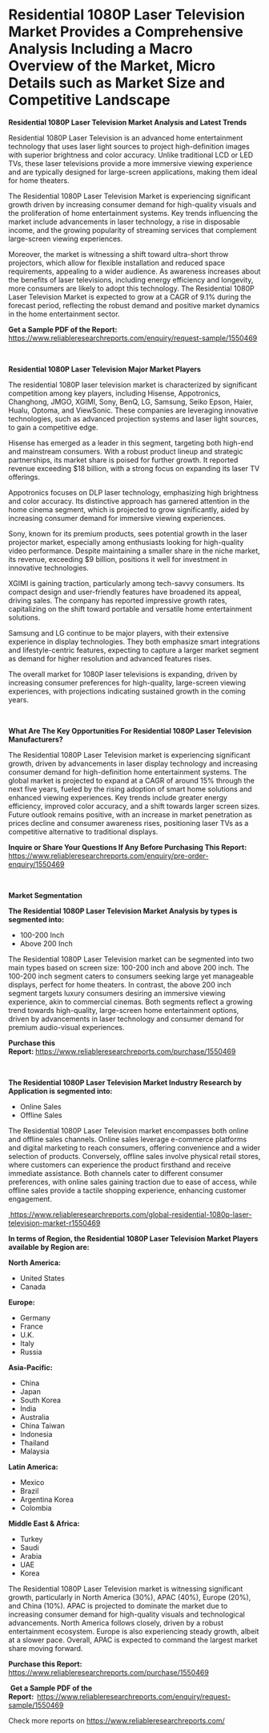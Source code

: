 <p><h1>Residential 1080P Laser Television Market Provides a Comprehensive Analysis Including a Macro Overview of the Market, Micro Details such as Market Size and Competitive Landscape</h1></p><p><strong>Residential 1080P Laser Television Market Analysis and Latest Trends</strong></p>
<p><p>Residential 1080P Laser Television is an advanced home entertainment technology that uses laser light sources to project high-definition images with superior brightness and color accuracy. Unlike traditional LCD or LED TVs, these laser televisions provide a more immersive viewing experience and are typically designed for large-screen applications, making them ideal for home theaters.</p><p>The Residential 1080P Laser Television Market is experiencing significant growth driven by increasing consumer demand for high-quality visuals and the proliferation of home entertainment systems. Key trends influencing the market include advancements in laser technology, a rise in disposable income, and the growing popularity of streaming services that complement large-screen viewing experiences. </p><p>Moreover, the market is witnessing a shift toward ultra-short throw projectors, which allow for flexible installation and reduced space requirements, appealing to a wider audience. As awareness increases about the benefits of laser televisions, including energy efficiency and longevity, more consumers are likely to adopt this technology. The Residential 1080P Laser Television Market is expected to grow at a CAGR of 9.1% during the forecast period, reflecting the robust demand and positive market dynamics in the home entertainment sector.</p></p>
<p><strong>Get a Sample PDF of the Report:&nbsp;</strong> <a href="https://www.reliableresearchreports.com/enquiry/request-sample/1550469?utm_campaign=2221&utm_medium=2&utm_source=Github&utm_content=ia&utm_term=09022025&utm_id=residential-1080p-laser-television">https://www.reliableresearchreports.com/enquiry/request-sample/1550469</a></p>
<p>&nbsp;</p>
<p><strong>Residential 1080P Laser Television Major Market Players</strong></p>
<p><p>The residential 1080P laser television market is characterized by significant competition among key players, including Hisense, Appotronics, Changhong, JMGO, XGIMI, Sony, BenQ, LG, Samsung, Seiko Epson, Haier, Hualu, Optoma, and ViewSonic. These companies are leveraging innovative technologies, such as advanced projection systems and laser light sources, to gain a competitive edge.</p><p>Hisense has emerged as a leader in this segment, targeting both high-end and mainstream consumers. With a robust product lineup and strategic partnerships, its market share is poised for further growth. It reported revenue exceeding $18 billion, with a strong focus on expanding its laser TV offerings.</p><p>Appotronics focuses on DLP laser technology, emphasizing high brightness and color accuracy. Its distinctive approach has garnered attention in the home cinema segment, which is projected to grow significantly, aided by increasing consumer demand for immersive viewing experiences.</p><p>Sony, known for its premium products, sees potential growth in the laser projector market, especially among enthusiasts looking for high-quality video performance. Despite maintaining a smaller share in the niche market, its revenue, exceeding $9 billion, positions it well for investment in innovative technologies.</p><p>XGIMI is gaining traction, particularly among tech-savvy consumers. Its compact design and user-friendly features have broadened its appeal, driving sales. The company has reported impressive growth rates, capitalizing on the shift toward portable and versatile home entertainment solutions.</p><p>Samsung and LG continue to be major players, with their extensive experience in display technologies. They both emphasize smart integrations and lifestyle-centric features, expecting to capture a larger market segment as demand for higher resolution and advanced features rises.</p><p>The overall market for 1080P laser televisions is expanding, driven by increasing consumer preferences for high-quality, large-screen viewing experiences, with projections indicating sustained growth in the coming years.</p></p>
<p>&nbsp;</p>
<p><strong>What Are The Key Opportunities For Residential 1080P Laser Television Manufacturers?</strong></p>
<p><p>The Residential 1080P Laser Television market is experiencing significant growth, driven by advancements in laser display technology and increasing consumer demand for high-definition home entertainment systems. The global market is projected to expand at a CAGR of around 15% through the next five years, fueled by the rising adoption of smart home solutions and enhanced viewing experiences. Key trends include greater energy efficiency, improved color accuracy, and a shift towards larger screen sizes. Future outlook remains positive, with an increase in market penetration as prices decline and consumer awareness rises, positioning laser TVs as a competitive alternative to traditional displays.</p></p>
<p><strong>Inquire or Share Your Questions If Any Before Purchasing This Report:</strong> <a href="https://www.reliableresearchreports.com/enquiry/pre-order-enquiry/1550469?utm_campaign=2221&utm_medium=2&utm_source=Github&utm_content=ia&utm_term=09022025&utm_id=residential-1080p-laser-television">https://www.reliableresearchreports.com/enquiry/pre-order-enquiry/1550469</a></p>
<p>&nbsp;</p>
<p><strong>Market Segmentation</strong></p>
<p><strong>The Residential 1080P Laser Television Market Analysis by types is segmented into:</strong></p>
<p><ul><li>100-200 Inch</li><li>Above 200 Inch</li></ul></p>
<p><p>The Residential 1080P Laser Television market can be segmented into two main types based on screen size: 100-200 inch and above 200 inch. The 100-200 inch segment caters to consumers seeking large yet manageable displays, perfect for home theaters. In contrast, the above 200 inch segment targets luxury consumers desiring an immersive viewing experience, akin to commercial cinemas. Both segments reflect a growing trend towards high-quality, large-screen home entertainment options, driven by advancements in laser technology and consumer demand for premium audio-visual experiences.</p></p>
<p><strong>Purchase this Report:&nbsp;</strong><a href="https://www.reliableresearchreports.com/purchase/1550469?utm_campaign=2221&utm_medium=2&utm_source=Github&utm_content=ia&utm_term=09022025&utm_id=residential-1080p-laser-television">https://www.reliableresearchreports.com/purchase/1550469</a></p>
<p>&nbsp;</p>
<p><strong>The Residential 1080P Laser Television Market Industry Research by Application is segmented into:</strong></p>
<p><ul><li>Online Sales</li><li>Offline Sales</li></ul></p>
<p><p>The Residential 1080P Laser Television market encompasses both online and offline sales channels. Online sales leverage e-commerce platforms and digital marketing to reach consumers, offering convenience and a wider selection of products. Conversely, offline sales involve physical retail stores, where customers can experience the product firsthand and receive immediate assistance. Both channels cater to different consumer preferences, with online sales gaining traction due to ease of access, while offline sales provide a tactile shopping experience, enhancing customer engagement.</p></p>
<p><a href="https://www.reliableresearchreports.com/global-residential-1080p-laser-television-market-r1550469?utm_campaign=2221&utm_medium=2&utm_source=Github&utm_content=ia&utm_term=09022025&utm_id=residential-1080p-laser-television">&nbsp;https://www.reliableresearchreports.com/global-residential-1080p-laser-television-market-r1550469</a></p>
<p><strong>In terms of Region, the Residential 1080P Laser Television Market Players available by Region are:</strong></p>
<p>
    <p> <strong> North America: </strong>
        <ul>
            <li>United States</li>
            <li>Canada</li>
        </ul>
        </p> 
    <p> <strong> Europe: </strong>
        <ul>
            <li>Germany</li>
            <li>France</li>
            <li>U.K.</li>
            <li>Italy</li>
            <li>Russia</li>
        </ul>
        </p> 
    <p> <strong> Asia-Pacific: </strong>
        <ul>
            <li>China</li>
            <li>Japan</li>
            <li>South Korea</li>
            <li>India</li>
            <li>Australia</li>
            <li>China Taiwan</li>
            <li>Indonesia</li>
            <li>Thailand</li>
            <li>Malaysia</li>
        </ul>
        </p> 
    <p> <strong> Latin America: </strong>
        <ul>
            <li>Mexico</li>
            <li>Brazil</li>
            <li>Argentina Korea</li>
            <li>Colombia</li>
        </ul>
        </p> 
    <p> <strong> Middle East & Africa: </strong>
        <ul>
            <li>Turkey</li>
            <li>Saudi</li>
            <li>Arabia</li>
            <li>UAE</li>
            <li>Korea</li>
        </ul>
    </p>
    </p>
<p><p>The Residential 1080P Laser Television market is witnessing significant growth, particularly in North America (30%), APAC (40%), Europe (20%), and China (10%). APAC is projected to dominate the market due to increasing consumer demand for high-quality visuals and technological advancements. North America follows closely, driven by a robust entertainment ecosystem. Europe is also experiencing steady growth, albeit at a slower pace. Overall, APAC is expected to command the largest market share moving forward.</p></p>
<p><strong>Purchase this Report: </strong><a href="https://www.reliableresearchreports.com/purchase/1550469?utm_campaign=2221&utm_medium=2&utm_source=Github&utm_content=ia&utm_term=09022025&utm_id=residential-1080p-laser-television">https://www.reliableresearchreports.com/purchase/1550469</a></p>
<p>&nbsp;<strong>Get a Sample PDF of the Report:&nbsp;&nbsp;</strong><a href="https://www.reliableresearchreports.com/enquiry/request-sample/1550469?utm_campaign=2221&utm_medium=2&utm_source=Github&utm_content=ia&utm_term=09022025&utm_id=residential-1080p-laser-television">https://www.reliableresearchreports.com/enquiry/request-sample/1550469</a></p>
<p><strong></strong></p>
<p>Check more reports on <a href="https://www.reliableresearchreports.com/?utm_campaign=2221&utm_medium=2&utm_source=Github&utm_content=ia&utm_term=09022025&utm_id=residential-1080p-laser-television">https://www.reliableresearchreports.com/</a></p>